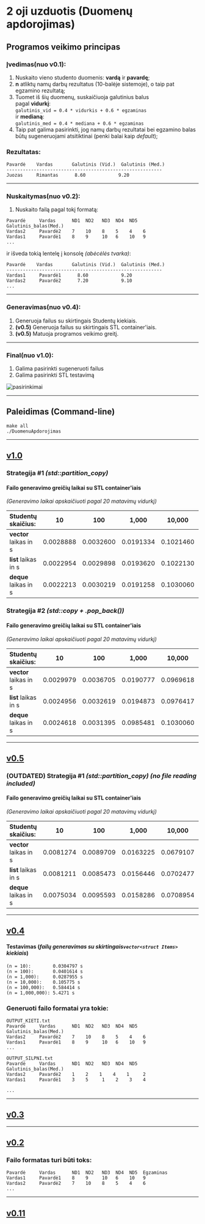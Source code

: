 # 2 oji uzduotis (Duomenų apdorojimas)
## Programos veikimo principas
### Įvedimas(nuo v0.1): 
1. Nuskaito vieno studento duomenis: **vardą** ir **pavardę**;
2. **n** atliktų namų darbų rezultatus (10-balėje sistemoje), o taip pat egzamino rezultatą;
3. Tuomet iš šių duomenų, suskaičiuoja galutinius balus<br/>pagal **vidurkį**:<br/> 
    ```galutinis_vid = 0.4 * vidurkis + 0.6 * egzaminas```<br/>ir **medianą**:<br/>
    ```galutinis_med = 0.4 * mediana + 0.6 * egzaminas```
4. Taip pat galima pasirinkti, jog namų darbų rezultatai bei egzamino balas būtų sugeneruojami
    atsitiktinai (penki balai kaip *default*);<br/>

### Rezultatas:
```
Pavardė    Vardas       Galutinis (Vid.)  Galutinis (Med.)
---------------------------------------------------------
Juozas     Rimantas      8.60            9.20
```
---
### Nuskaitymas(nuo v0.2):
1. Nuskaito failą pagal tokį formatą:
```
Pavardė     Vardas      ND1  ND2   ND3  ND4  ND5  Galutinis_balas(Med.)
Vardas2     Pavardė2    7    10    8    5    4    6
Vardas1     Pavardė1    8    9     10   6    10   9
...
```
   ir išveda tokią lentelę į konsolę *(abėcėlės tvarka)*:
```
Pavardė    Vardas       Galutinis (Vid.)  Galutinis (Med.)
---------------------------------------------------------
Vardas1     Pavardė1      8.60            9.20
Vardas2     Pavardė2      7.20            9.10
...
```
---
### Generavimas(nuo v0.4):
1. Generuoja failus su skirtingais Studentų kiekiais.
2. **(v0.5)** Generuoja failus su skirtingais STL container'iais.<br/>
3. **(v0.5)** Matuoja programos veikimo greitį.<br/>
---
### Final(nuo v1.0):
1. Galima pasirinkti sugeneruoti failus
2. Galima pasirinkti STL testavimą

![pasirinkimai](https://github.com/Effanuel/Duomenu-apdorojimas/blob/master/pasirinkimai.png)

---

## Paleidimas (Command-line)
```
make all
./DuomenuApdorojimas
```
---
## [v1.0](https://github.com/Effanuel/Duomenu-apdorojimas/releases/tag/v1.0)

### Strategija #1 *(std::partition_copy)*
#### Failo generavimo greičių laikai su STL container'iais 
*(Generavimo laikai apskaičiuoti pagal 20 matavimų vidurkį)*

| Studentų skaičius:     | 10        | 100       | 1,000     | 10,000    | 100,000   | 1,000,000 |
| :--------------------- | --------- | --------- | --------- | --------- | --------- | --------- |
| **vector** laikas in s | 0.0028888 | 0.0032600 | 0.0191334 | 0.1021460 | 0.8694390 | 8.57822   |
| **list** laikas in s   | 0.0022954 | 0.0029898 | 0.0193620 | 0.1022130 | 0.8663810 | 8.60992   |
| **deque** laikas in s  | 0.0022213 | 0.0030219 | 0.0191258 | 0.1030060 | 0.8664620 | 8.71775   |



### Strategija #2 *(std::copy + .pop_back())*
#### Failo generavimo greičių laikai su STL container'iais 
*(Generavimo laikai apskaičiuoti pagal 20 matavimų vidurkį)*

| Studentų skaičius:     | 10        | 100       | 1,000     | 10,000    | 100,000   | 1,000,000 |
| :--------------------- | --------- | --------- | --------- | --------- | --------- | --------- |
| **vector** laikas in s | 0.0029979 | 0.0036705 | 0.0190777 | 0.0969618 | 0.8539030 | 8.71786   |
| **list** laikas in s   | 0.0024956 | 0.0032619 | 0.0194873 | 0.0976417 | 0.8610510 | 8.71506   |
| **deque** laikas in s  | 0.0024618 | 0.0031395 | 0.0985481 | 0.1030060 | 0.8611970 | 8.82010   |

---

## [v0.5](https://github.com/Effanuel/Duomenu-apdorojimas/releases/tag/v0.5)

### (OUTDATED) Strategija #1 *(std::partition_copy) (no file reading included)* 
#### Failo generavimo greičių laikai su STL container'iais 
*(Generavimo laikai apskaičiuoti pagal 20 matavimų vidurkį)*

| Studentų skaičius:     | 10        | 100       | 1,000     | 10,000    | 100,000   | 1,000,000 |
| :--------------------- | --------- | --------- | --------- | --------- | --------- | --------- |
| **vector** laikas in s | 0.0081274 | 0.0089709 | 0.0163225 | 0.0679107 | 0.5669360 | 5.59581   |
| **list** laikas in s   | 0.0081211 | 0.0085473 | 0.0156446 | 0.0702477 | 0.6124770 | 6.49375   |
| **deque** laikas in s  | 0.0075034 | 0.0095593 | 0.0158286 | 0.0708954 | 0.5846350 | 5.89265   |
---

## [v0.4](https://github.com/Effanuel/Duomenu-apdorojimas/releases/tag/v0.4)
#### Testavimas (*failų generavimas su skirtingais```vector<struct Items>``` kiekiais*)

```
(n = 10):        0.0304797 s
(n = 100):       0.0401614 s
(n = 1,000):     0.0287955 s
(n = 10,000):    0.105775 s
(n = 100,000):   0.584414 s
(n = 1,000,000): 5.4271 s
```

### Generuoti failo formatai yra tokie:
```
OUTPUT_KIETI.txt
Pavardė     Vardas      ND1  ND2   ND3  ND4  ND5  Galutinis_balas(Med.)
Vardas2     Pavardė2    7    10    8    5    4    6
Vardas1     Pavardė1    8    9     10   6    10   9
...
```
```
OUTPUT_SILPNI.txt
Pavardė     Vardas      ND1  ND2   ND3  ND4  ND5  Galutinis_balas(Med.)
Vardas2     Pavardė2    1    2    1    4    1     2
Vardas1     Pavardė1    3    5     1    2    3    4

...
```
---

## [v0.3](https://github.com/Effanuel/Duomenu-apdorojimas/releases/tag/v0.3)
---
## [v0.2](https://github.com/Effanuel/Duomenu-apdorojimas/releases/tag/v0.2)
### Failo formatas turi būti toks:
```
Pavardė     Vardas      ND1  ND2   ND3  ND4  ND5  Egzaminas
Vardas1     Pavardė1    8    9     10   6    10   9
Vardas2     Pavardė2    7    10    8    5    4    6
...
```
---
## [v0.11](https://github.com/Effanuel/Duomenu-apdorojimas/releases/tag/v0.11)

